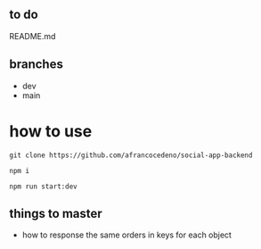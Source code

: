 ## to do
README.md 

## branches 
- dev
- main

# how to use
```
git clone https://github.com/afrancocedeno/social-app-backend
```
```
npm i
```
```
npm run start:dev
```

## things to master

- how to response the same orders in keys for each object